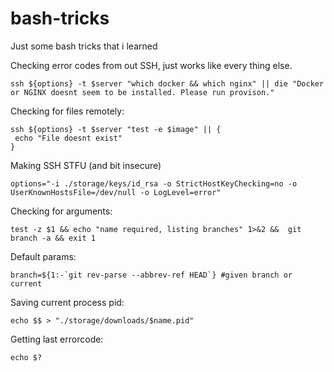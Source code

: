 bash-tricks
===========

Just some bash tricks that i learned

Checking error codes from out SSH, just works like every thing else.

```
ssh ${options} -t $server "which docker && which nginx" || die "Docker or NGINX doesnt seem to be installed. Please run provison."
```

Checking for files remotely:

```
ssh ${options} -t $server "test -e $image" || {
 echo "File doesnt exist"
}
```

Making SSH STFU (and bit insecure)

```
options="-i ./storage/keys/id_rsa -o StrictHostKeyChecking=no -o UserKnownHostsFile=/dev/null -o LogLevel=error"
```

Checking for arguments:

```
test -z $1 && echo "name required, listing branches" 1>&2 &&  git branch -a && exit 1
```

Default params:

```
branch=${1:-`git rev-parse --abbrev-ref HEAD`} #given branch or current
```

Saving current process pid:

```
echo $$ > "./storage/downloads/$name.pid"
```

Getting last errorcode:

```
echo $?
```